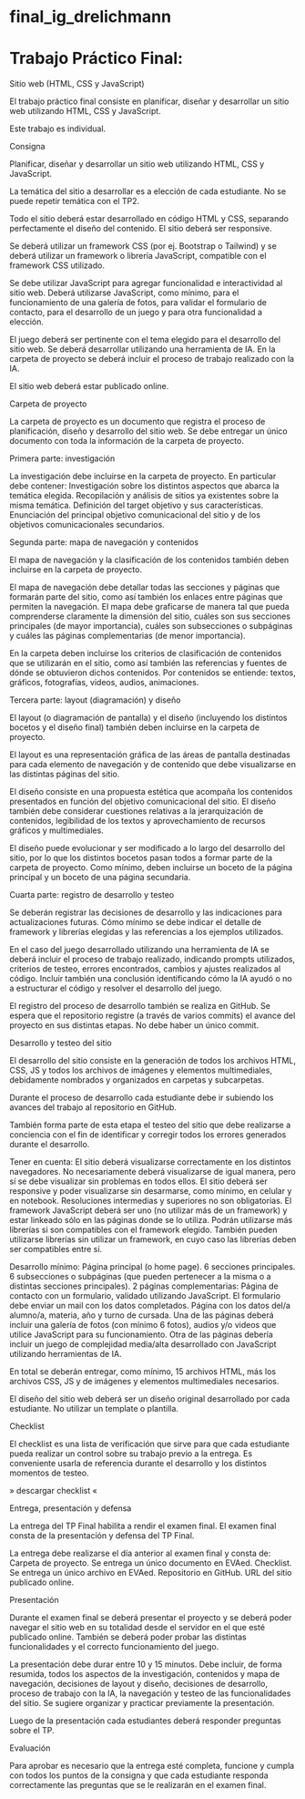 # final_ig_drelichmann

# Trabajo Práctico Final:
Sitio web (HTML, CSS y JavaScript)

El trabajo práctico final consiste en planificar, diseñar y desarrollar un sitio web utilizando HTML, CSS y JavaScript.

Este trabajo es individual.


Consigna

Planificar, diseñar y desarrollar un sitio web utilizando HTML, CSS y JavaScript.

La temática del sitio a desarrollar es a elección de cada estudiante. No se puede repetir temática con el TP2. 

Todo el sitio deberá estar desarrollado en código HTML y CSS, separando perfectamente el diseño del contenido. El sitio deberá ser responsive.

Se deberá utilizar un framework CSS (por ej. Bootstrap o Tailwind) y se deberá utilizar un framework o librería JavaScript, compatible con el framework CSS utilizado.

Se debe utilizar JavaScript para agregar funcionalidad e interactividad al sitio web. Deberá utilizarse JavaScript, como mínimo, para el funcionamiento de una galería de fotos, para validar el formulario de contacto, para el desarrollo de un juego y para otra funcionalidad a elección. 

El juego deberá ser pertinente con el tema elegido para el desarrollo del sitio web. Se deberá desarrollar utilizando una herramienta de IA. En la carpeta de proyecto se deberá incluir el proceso de trabajo realizado con la IA.

El sitio web deberá estar publicado online.


Carpeta de proyecto

La carpeta de proyecto es un documento que registra el proceso de planificación, diseño y desarrollo del sitio web. Se debe entregar un único documento con toda la información de la carpeta de proyecto. 

Primera parte: investigación
 
La investigación debe incluirse en la carpeta de proyecto. En particular debe contener:
Investigación sobre los distintos aspectos que abarca la temática elegida.
Recopilación y análisis de sitios ya existentes sobre la misma temática.
Definición del target objetivo y sus características.
Enunciación del principal objetivo comunicacional del sitio y de los objetivos comunicacionales secundarios.
 
Segunda parte: mapa de navegación y contenidos
 
El mapa de navegación y la clasificación de los contenidos también deben incluirse en la carpeta de proyecto.
 
El mapa de navegación debe detallar todas las secciones y páginas que formarán parte del sitio, como así también los enlaces entre páginas que permiten la navegación. El mapa debe graficarse de manera tal que pueda comprenderse claramente la dimensión del sitio, cuáles son sus secciones principales (de mayor importancia), cuáles son subsecciones o subpáginas y cuáles las páginas complementarias (de menor importancia).
 
En la carpeta deben incluirse los criterios de clasificación de contenidos que se utilizarán en el sitio, como así también las referencias y fuentes de dónde se obtuvieron dichos contenidos. Por contenidos se entiende: textos, gráficos, fotografías, videos, audios, animaciones.
 
Tercera parte: layout (diagramación) y diseño
 
El layout (o diagramación de pantalla) y el diseño (incluyendo los distintos bocetos y el diseño final) también deben incluirse en la carpeta de proyecto.
 
El layout es una representación gráfica de las áreas de pantalla destinadas para cada elemento de navegación y de contenido que debe visualizarse en las distintas páginas del sitio.
 
El diseño consiste en una propuesta estética que acompaña los contenidos presentados en función del objetivo comunicacional del sitio. El diseño también debe considerar cuestiones relativas a la jerarquización de contenidos, legibilidad de los textos y aprovechamiento de recursos gráficos y multimediales.
 
El diseño puede evolucionar y ser modificado a lo largo del desarrollo del sitio, por lo que los distintos bocetos pasan todos a formar parte de la carpeta de proyecto. Como mínimo, deben incluirse un boceto de la página principal y un boceto de una página secundaria.

Cuarta parte: registro de desarrollo y testeo

Se deberán registrar las decisiones de desarrollo y las indicaciones para actualizaciones futuras. Cómo mínimo se debe indicar el detalle de framework y librerías elegidas y las referencias a los ejemplos utilizados. 

En el caso del juego desarrollado utilizando una herramienta de IA se deberá incluir el proceso de trabajo realizado, indicando prompts utilizados, criterios de testeo, errores encontrados, cambios y ajustes realizados al código. Incluir también una conclusión identificando cómo la IA ayudó o no a estructurar el código y resolver el desarrollo del juego.

El registro del proceso de desarrollo también se realiza en GitHub. Se espera que el repositorio registre (a través de varios commits) el avance del proyecto en sus distintas etapas. No debe haber un único commit.
 
 
Desarrollo y testeo del sitio
 
El desarrollo del sitio consiste en la generación de todos los archivos HTML, CSS, JS y todos los archivos de imágenes y elementos multimediales, debidamente nombrados y organizados en carpetas y subcarpetas.

Durante el proceso de desarrollo cada estudiante debe ir subiendo los avances del trabajo al repositorio en GitHub.
 
También forma parte de esta etapa el testeo del sitio que debe realizarse a conciencia con el fin de identificar y corregir todos los errores generados durante el desarrollo.
 
Tener en cuenta:
El sitio deberá visualizarse correctamente en los distintos navegadores. No necesariamente deberá visualizarse de igual manera, pero sí se debe visualizar sin problemas en todos ellos.
El sitio deberá ser responsive y poder visualizarse sin desarmarse, como mínimo, en celular y en notebook. Resoluciones intermedias y superiores no son obligatorias.
El framework JavaScript deberá ser uno (no utilizar más de un framework) y estar linkeado sólo en las páginas donde se lo utiliza. Podrán utilizarse más librerías si son compatibles con el framework elegido. También pueden utilizarse librerías sin utilizar un framework, en cuyo caso las librerías deben ser compatibles entre sí.

Desarrollo mínimo:
Página principal (o home page).
6 secciones principales.
6 subsecciones o subpáginas (que pueden pertenecer a la misma o a distintas secciones principales).
2 páginas complementarias:
Página de contacto con un formulario, validado utilizando JavaScript. El formulario debe enviar un mail con los datos completados. 
Página con los datos del/a alumno/a, materia, año y turno de cursada.
Una de las páginas deberá incluir una galería de fotos (con mínimo 6 fotos), audios y/o videos que utilice JavaScript para su funcionamiento.
Otra de las páginas debería incluir un juego de complejidad media/alta desarrollado con JavaScript utilizando herramientas de IA. 

En total se deberán entregar, como mínimo, 15 archivos HTML, más los archivos CSS, JS y de imágenes y elementos multimediales necesarios. 

El diseño del sitio web deberá ser un diseño original desarrollado por cada estudiante. No utilizar un template o plantilla.

Checklist

El checklist es una lista de verificación que sirve para que cada estudiante pueda realizar un control sobre su trabajo previo a la entrega. Es conveniente usarla de referencia durante el desarrollo y los distintos momentos de testeo. 

» descargar checklist «

Entrega, presentación y defensa

La entrega del TP Final habilita a rendir el examen final. El examen final consta de la presentación y defensa del TP Final.

La entrega debe realizarse el día anterior al examen final y consta de:
Carpeta de proyecto. Se entrega un único documento en EVAed.
Checklist. Se entrega un único archivo en EVAed.
Repositorio en GitHub. 
URL del sitio publicado online. 

Presentación

Durante el examen final se deberá presentar el proyecto y se deberá poder navegar el sitio web en su totalidad desde el servidor en el que esté publicado online. También se deberá poder probar las distintas funcionalidades y el correcto funcionamiento del juego.

La presentación debe durar entre 10 y 15 minutos. Debe incluir, de forma resumida, todos los aspectos de la investigación, contenidos y mapa de navegación, decisiones de layout y diseño, decisiones de desarrollo, proceso de trabajo con la IA, la navegación y testeo de las funcionalidades del sitio. Se sugiere organizar y practicar previamente la presentación. 

Luego de la presentación cada estudiantes deberá responder preguntas sobre el TP. 


Evaluación 

Para aprobar es necesario que la entrega esté completa, funcione y cumpla con todos los puntos de la consigna y que cada estudiante responda correctamente las preguntas que se le realizarán en el examen final. 

